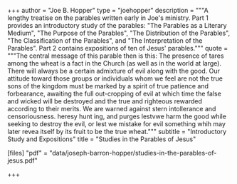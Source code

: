 +++
author = "Joe B. Hopper"
type = "joehopper"
description = """A lengthy treatise on the parables written early in Joe's ministry. Part 1 provides an introductory study of the parables: "The Parables as a Literary Medium", "The Purpose of the Parables", "The Distribution of the Parables", "The Classification of the Parables", and "The Interpretation of the Parables". Part 2 contains expositions of ten of Jesus' parables."""
quote = """The central message of this parable then is this: The presence of tares among the wheat is a fact in the Church (as well as in the world at large). There will always be a certain admixture of evil along with the good. Our attitude toward those groups or individuals whom we feel are not the true sons of the kingdom must be marked by a spirit of true patience and forbearance, awaiting the full out-cropping of evil at which time the false and wicked will be destroyed and the true and righteous rewarded according to their merits. We are warned against stern intollerance and censoriousness. heresy hunt ing, and purges lestvwe harm the good while seeking to destroy the evil, or lest we mistake for evil something whih may later revea itself by its fruit to be the true wheat."""
subtitle = "Introductory Study and Expositions"
title = "Studies in the Parables of Jesus"

[files]
"pdf" = "data/joseph-barron-hopper/studies-in-the-parables-of-jesus.pdf"

+++